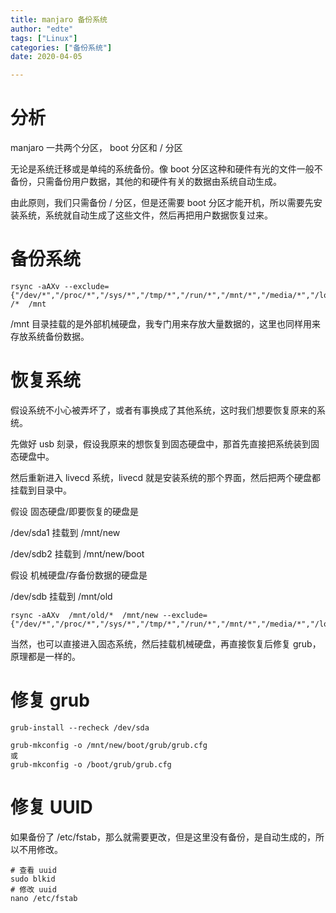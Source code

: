```yaml
---
title: manjaro 备份系统
author: "edte"
tags: ["Linux"]
categories: ["备份系统"]
date: 2020-04-05

---
```




# 分析

manjaro 一共两个分区， boot 分区和 / 分区

无论是系统迁移或是单纯的系统备份。像 boot 分区这种和硬件有光的文件一般不备份，只需备份用户数据，其他的和硬件有关的数据由系统自动生成。

由此原则，我们只需备份 / 分区，但是还需要 boot 分区才能开机，所以需要先安装系统，系统就自动生成了这些文件，然后再把用户数据恢复过来。



# 备份系统



```
rsync -aAXv --exclude={"/dev/*","/proc/*","/sys/*","/tmp/*","/run/*","/mnt/*","/media/*","/lost+found","/etc/fstab"} /*  /mnt
```



/mnt 目录挂载的是外部机械硬盘，我专门用来存放大量数据的，这里也同样用来存放系统备份数据。





# 恢复系统

假设系统不小心被弄坏了，或者有事换成了其他系统，这时我们想要恢复原来的系统。

先做好 usb 刻录，假设我原来的想恢复到固态硬盘中，那首先直接把系统装到固态硬盘中。

然后重新进入 livecd 系统，livecd 就是安装系统的那个界面，然后把两个硬盘都挂载到目录中。

假设 固态硬盘/即要恢复的硬盘是

   /dev/sda1             挂载到             /mnt/new

   /dev/sdb2             挂载到            /mnt/new/boot

假设 机械硬盘/存备份数据的硬盘是   

  /dev/sdb                 挂载到             /mnt/old



```
rsync -aAXv  /mnt/old/*  /mnt/new --exclude={"/dev/*","/proc/*","/sys/*","/tmp/*","/run/*","/mnt/*","/media/*","/lost+found","/etc/fstab"}
```





当然，也可以直接进入固态系统，然后挂载机械硬盘，再直接恢复后修复 grub，原理都是一样的。



# 修复 grub



```
grub-install --recheck /dev/sda

grub-mkconfig -o /mnt/new/boot/grub/grub.cfg  
或
grub-mkconfig -o /boot/grub/grub.cfg	
```



# 修复 UUID

如果备份了 /etc/fstab，那么就需要更改，但是这里没有备份，是自动生成的，所以不用修改。 


```
# 查看 uuid
sudo blkid
# 修改 uuid
nano /etc/fstab

```